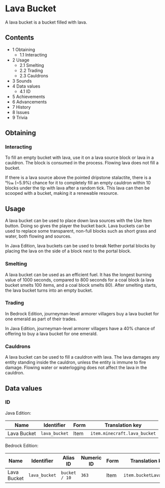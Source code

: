 # Lava Bucket
A lava bucket is a bucket filled with lava.

## Contents
- 1 Obtaining
	- 1.1 Interacting
- 2 Usage
	- 2.1 Smelting
	- 2.2 Trading
	- 2.3 Cauldrons
- 3 Sounds
- 4 Data values
	- 4.1 ID
- 5 Achievements
- 6 Advancements
- 7 History
- 8 Issues
- 9 Trivia

## Obtaining
### Interacting
To fill an empty bucket with lava, use it on a lava source block or lava in a cauldron. The block is consumed in the process. Flowing lava does not fill a bucket.

If there is a lava source above the pointed dripstone stalactite, there is a 15⁄256 (~5.9%) chance for it to completely fill an empty cauldron within 10 blocks under the tip with lava after a random tick. This lava can then be scooped with a bucket, making it a renewable resource.

## Usage
A lava bucket can be used to place down lava sources with the Use Item button. Doing so gives the player the bucket back. Lava buckets can be used to replace some transparent, non-full blocks such as short grass and water, both flowing and sources.

In Java Edition, lava buckets can be used to break Nether portal blocks by placing the lava on the side of a block next to the portal block.

### Smelting
A lava bucket can be used as an efficient fuel. It has the longest burning value of 1000 seconds, compared to 800 seconds for a coal block (a lava bucket smelts 100 items, and a coal block smelts 80). After smelting starts, the lava bucket turns into an empty bucket.

### Trading
In Bedrock Edition, journeyman-level armorer villagers buy a lava bucket for one emerald as part of their trades.

In Java Edition, journeyman-level armorer villagers have a 40% chance of offering to buy a lava bucket for one emerald.

### Cauldrons
A lava bucket can be used to fill a cauldron with lava. The lava damages any entity standing inside the cauldron, unless the entity is immune to fire damage. Flowing water or waterlogging does not affect the lava in the cauldron.

## Data values
### ID
Java Edition:

| Name        | Identifier    | Form | Translation key              |
|-------------|---------------|------|------------------------------|
| Lava Bucket | `lava_bucket` | Item | `item.minecraft.lava_bucket` |

Bedrock Edition:

| Name        | Identifier    | Alias ID      | Numeric ID | Form | Translation key        |
|-------------|---------------|---------------|------------|------|------------------------|
| Lava Bucket | `lava_bucket` | `bucket / 10` | `363`      | Item | `item.bucketLava.name` |


